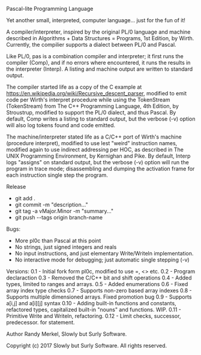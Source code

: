 Pascal-lite Programming Language

Yet another small, interpreted, computer language... just for the fun of it!

A compiler/interpreter, inspired by the original PL/0 language and machine
described in Algorithms + Data Structures = Programs, 1st Edition, by Wirth.
Currently, the compilier supports a dialect between PL/0 and Pascal.

Like PL/0, pas is a combination compiler and interpreter; it first runs the
compiler (Comp), and if no errors where encountered, it runs the results in
the interpreter (Interp). A listing and machine output are written to
standard output.

The compiler started life as a copy of the C example at
https://en.wikipedia.org/wiki/Recursive_descent_parser, modified to emit code 
per Wirth's interpret procedure while using the TokenStream (TokenStream) from 
The C++ Programming Language, 4th Edition, by Stroustrup, modified to support 
the PL/0 dialect, and thus Pascal. By default, Comp writes a listing to
standard output, but the verbose (-v) option will also log tokens found and 
code emitted.

The machine/interpreter stated life as a C/C++ port of Wirth's machine
(procedure interpret), modified to use lest "weird" instruction names, modified
again to use indirect addressing per HOC, as described in The UNIX Programming
Environment, by Kernighan and Pike. By default, Interp logs "assigns" on
standard output, but the verbose (-v) option will run the program in trace
mode; disassembling and dumping the activation frame for each instruction
single step the program.

Release
 * git add .
 * git commit -m "description..."
 * git tag -a vMajor.Minor -m "summary..."
 * git push --tags origin branch-name

Bugs:
 * More pl0c than Pascal at this point
 * No strings, just signed integers and reals
 * No input instructions, and just elementary Write/Writeln implementation.
 * No interactive mode for debugging; just automatic single stepping (-v)

Versions:
    0.1  - Initial fork form pl0c, modified to use =, <> etc.
    0.2  - Program declaraction
    0.3  - Removed the C/C++ bit and shift operations
    0.4  - Added types, limited to ranges and arrays.
    0.5  - Added enumerations
    0.6  - Fixed array index type checks
    0.7  - Supports non-zero based array indexes
    0.8  - Supports multiple dimensioned arrays. Fixed promotion bug
    0.9  - Supports a[i,j] and a[i][j] syntax
    0.10 - Adding built-in functions and constants, refactored types, 
           capitalized built-in "nouns" and functions. WIP.
    0.11 - Primitive Write and Writeln, refactoring.
    0.12 - Limit checks, successor, predecessor. for statement.


Author
    Randy Merkel, Slowly but Surly Software.

Copyright
    (c) 2017 Slowly but Surly Software.
    All rights reserved.
